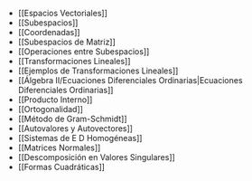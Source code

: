 - [[Espacios Vectoriales]]
- [[Subespacios]]
- [[Coordenadas]]
- [[Subespacios de Matriz]]
- [[Operaciones entre Subespacios]]
- [[Transformaciones Lineales]]
- [[Ejemplos de Transformaciones Lineales]]
- [[Álgebra II/Ecuaciones Diferenciales Ordinarias|Ecuaciones Diferenciales Ordinarias]]
- [[Producto Interno]]
- [[Ortogonalidad]]
- [[Método de Gram-Schmidt]]
- [[Autovalores y Autovectores]]
- [[Sistemas de E D Homogéneas]]
- [[Matrices Normales]]
- [[Descomposición en Valores Singulares]]
- [[Formas Cuadráticas]]

